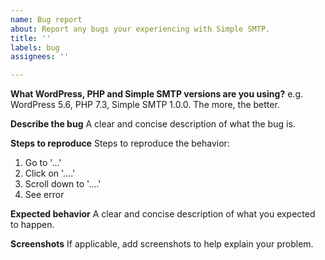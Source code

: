 ```yaml
---
name: Bug report
about: Report any bugs your experiencing with Simple SMTP.
title: ''
labels: bug
assignees: ''

---
```


**What WordPress, PHP and Simple SMTP versions are you using?**
e.g. WordPress 5.6, PHP 7.3, Simple SMTP 1.0.0. The more, the better.

**Describe the bug**
A clear and concise description of what the bug is.

**Steps to reproduce**
Steps to reproduce the behavior:
1. Go to '...'
2. Click on '....'
3. Scroll down to '....'
4. See error

**Expected behavior**
A clear and concise description of what you expected to happen.

**Screenshots**
If applicable, add screenshots to help explain your problem.